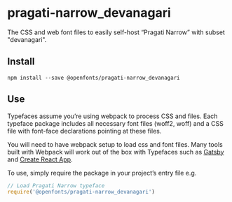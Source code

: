 
# pragati-narrow_devanagari

The CSS and web font files to easily self-host “Pragati Narrow” with subset "devanagari".

## Install

`npm install --save @openfonts/pragati-narrow_devanagari`

## Use

Typefaces assume you’re using webpack to process CSS and files. Each typeface
package includes all necessary font files (woff2, woff) and a CSS file with
font-face declarations pointing at these files.

You will need to have webpack setup to load css and font files. Many tools built
with Webpack will work out of the box with Typefaces such as [Gatsby](https://github.com/gatsbyjs/gatsby)
and [Create React App](https://github.com/facebookincubator/create-react-app).

To use, simply require the package in your project’s entry file e.g.

```javascript
// Load Pragati Narrow typeface
require('@openfonts/pragati-narrow_devanagari')
```

